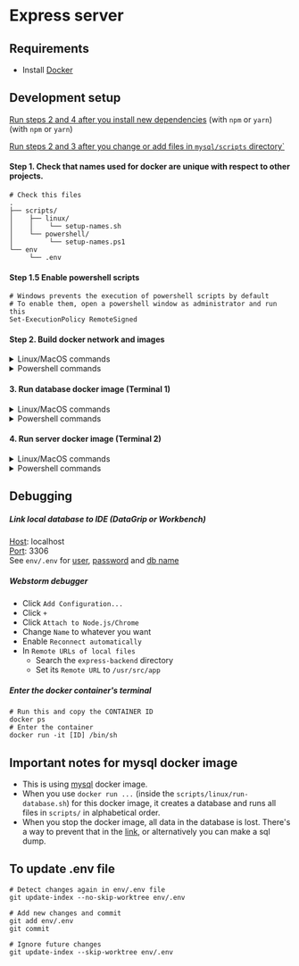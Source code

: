 # Express server

## Requirements
- Install [Docker](https://docs.docker.com/get-docker/)

## Development setup

<u>Run steps 2 and 4 after you install new dependencies</u> (with `npm` or `yarn`)</u> (with `npm` or `yarn`)

<u>Run steps 2 and 3 after you change or add files in `mysql/scripts` directory`</u> 

#### Step 1. Check that names used for docker are unique with respect to other projects.
```
# Check this files
.
├── scripts/
│    ├── linux/
│    │    └── setup-names.sh
│    └── powershell/
│         └── setup-names.ps1
└── env
     └── .env
```

#### Step 1.5 Enable powershell scripts
```
# Windows prevents the execution of powershell scripts by default
# To enable them, open a powershell window as administrator and run this
Set-ExecutionPolicy RemoteSigned
```

#### Step 2. Build docker network and images
<details>
  <summary>Linux/MacOS commands</summary>
  
    # This should be run on /express-backend directory
    source ./scripts/linux/setup-names.sh
    ./scripts/linux/setup.sh
</details>

<details>
  <summary>Powershell commands</summary>

    # This should be run on /express-backend directory
    .\scripts\powershell\setup-names.ps1
    .\scripts\powershell\setup.ps1 
</details>

#### 3. Run database docker image (Terminal 1)
<details>
  <summary>Linux/MacOS commands</summary>

    # This should be run on /express-backend directory
    source ./scripts/linux/setup-names.sh
    ./scripts/linux/run-database.sh
</details>
<details>
  <summary>Powershell commands</summary>

    # This should be run on /express-backend directory
    .\scripts\powershell\setup-names.ps1
    .\scripts\powershell\run-database.ps1 
</details>

#### 4. Run server docker image (Terminal 2)
<details>
  <summary>Linux/MacOS commands</summary>

    # This should be run on /express-backend directory
    source ./scripts/linux/setup-names.sh
    ./scripts/linux/run-express-dev.sh
</details>
<details>
  <summary>Powershell commands</summary>

    # This should be run on /express-backend directory
    .\scripts\powershell\setup-names.ps1
    .\scripts\powershell\run-express-dev.ps1 
</details>


## Debugging
##### Link local database to IDE (DataGrip or Workbench)

<u>Host</u>: localhost <br/>
<u>Port</u>: 3306 <br/>
See `env/.env` for <u>user</u>, <u>password</u> and <u>db name</u>


##### Webstorm debugger
- Click `Add Configuration...`
- Click `+`
- Click `Attach to Node.js/Chrome`
- Change `Name` to whatever you want
- Enable `Reconnect automatically`
- In `Remote URLs of local files`
  - Search the `express-backend` directory
  - Set its `Remote URL` to `/usr/src/app`
  
##### Enter the docker container's terminal
```
# Run this and copy the CONTAINER ID
docker ps
# Enter the container
docker run -it [ID] /bin/sh
```

## Important notes for mysql docker image
- This is using [mysql](https://hub.docker.com/_/mysql#:~:text=How%20to%20use%20this%20image) docker image.
- When you use `docker run ...` (inside the `scripts/linux/run-database.sh`) for this docker image, it creates a database and runs all files in `scripts/` in alphabetical order.
- When you stop the docker image, all data in the database is lost. There's a way to prevent that in the [link](https://hub.docker.com/_/mysql#:~:text=How%20to%20use%20this%20image), or alternatively you can make a sql dump.

## To update .env file
```
# Detect changes again in env/.env file
git update-index --no-skip-worktree env/.env

# Add new changes and commit
git add env/.env
git commit

# Ignore future changes
git update-index --skip-worktree env/.env
```
